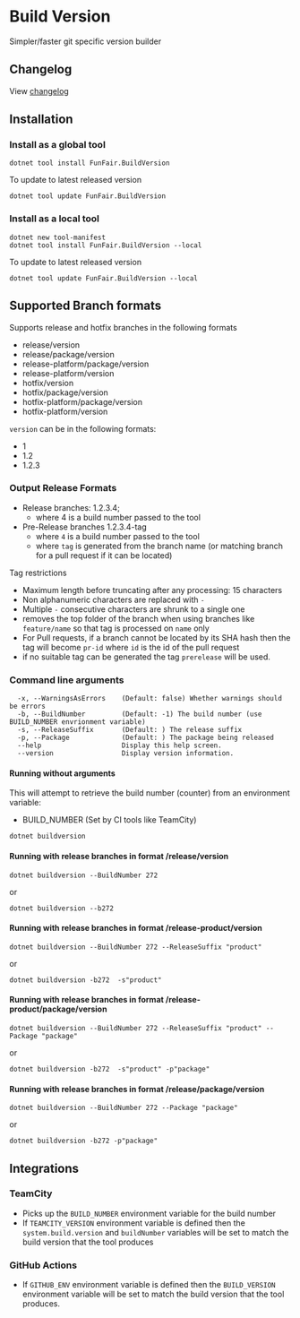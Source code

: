 # Build Version

Simpler/faster git specific version builder

## Changelog

View [changelog](CHANGELOG.md)

[CHANGELOG]: ./CHANGELOG.md



## Installation

### Install as a global tool
```shell
dotnet tool install FunFair.BuildVersion
```

To update to latest released version
```shell
dotnet tool update FunFair.BuildVersion
```

### Install as a local tool

```shell
dotnet new tool-manifest
dotnet tool install FunFair.BuildVersion --local
```

To update to latest released version
```shell
dotnet tool update FunFair.BuildVersion --local
```

## Supported Branch formats

Supports release and hotfix branches in the following formats

* release/version
* release/package/version
* release-platform/package/version
* release-platform/version
* hotfix/version
* hotfix/package/version
* hotfix-platform/package/version
* hotfix-platform/version

``version`` can be in the following formats:

* 1
* 1.2
* 1.2.3

### Output Release Formats

* Release branches: 1.2.3.4; 
  - where 4 is a build number passed to the tool
* Pre-Release branches 1.2.3.4-tag
  - where `4` is a build number passed to the tool
  - where ``tag`` is generated from the branch name (or matching branch for a pull request if it can be located)

Tag restrictions

* Maximum length before truncating after any processing: 15 characters
* Non alphanumeric characters are replaced with ``-``
* Multiple ``-`` consecutive characters are shrunk to a single one
* removes the top folder of the branch when using branches like ``feature/name`` so that tag is processed on ``name`` only
* For Pull requests, if a branch cannot be located by its SHA hash then the tag will become ``pr-id`` where ``id`` is the id of the pull request
* if no suitable tag can be generated the tag ``prerelease`` will be used.

### Command line arguments

```
  -x, --WarningsAsErrors    (Default: false) Whether warnings should be errors
  -b, --BuildNumber         (Default: -1) The build number (use BUILD_NUMBER envrionment variable)
  -s, --ReleaseSuffix       (Default: ) The release suffix
  -p, --Package             (Default: ) The package being released
  --help                    Display this help screen.
  --version                 Display version information.
```



#### Running without arguments

This will attempt to retrieve the build number (counter) from an environment variable:

* BUILD_NUMBER   (Set by CI tools like TeamCity)

```shell
dotnet buildversion
```

#### Running with release branches in format /release/version

```shell
dotnet buildversion --BuildNumber 272
```

or

```shell
dotnet buildversion --b272
```

#### Running with release branches in format /release-product/version

```shell
dotnet buildversion --BuildNumber 272 --ReleaseSuffix "product"
```

or

```shell
dotnet buildversion -b272  -s"product"
```

#### Running with release branches in format /release-product/package/version

```shell
dotnet buildversion --BuildNumber 272 --ReleaseSuffix "product" --Package "package"
```

or

```shell
dotnet buildversion -b272  -s"product" -p"package"
```

#### Running with release branches in format /release/package/version

```shell
dotnet buildversion --BuildNumber 272 --Package "package"
```

or

```shell
dotnet buildversion -b272 -p"package"
```

## Integrations

### TeamCity

* Picks up the ``BUILD_NUMBER`` environment variable for the build number
* If ``TEAMCITY_VERSION`` environment variable is defined then the ``system.build.version`` and ``buildNumber`` variables will be set to match the build version that the tool produces

### GitHub Actions

* If ``GITHUB_ENV`` environment variable is defined then the ``BUILD_VERSION`` environment variable  will be set to match the build version that the tool produces.